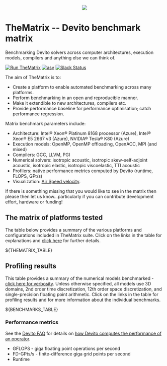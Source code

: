 <p align="center">
  <img src="https://raw.githubusercontent.com/devitocodes/devito/master/docs/source/_static/devito_logo.png">
</p>

# TheMatrix -- Devito benchmark matrix

Benchmarking Devito solvers across computer architectures, execution models, compilers and anything else we can think of.

[![Run TheMatrix](https://img.shields.io/badge/run-thematrix-brightgreen)](https://www.actionspanel.app/app/devitocodes/thematrix)
[![asv](http://img.shields.io/badge/benchmarked%20by-asv-blue.svg?style=flat)](http://www.devitoproject.org/thematrix/)
[![Slack Status](https://img.shields.io/badge/chat-on%20slack-%2336C5F0)](https://opesci-slackin.now.sh)

The aim of TheMatrix is to:

* Create a platform to enable automated benchmarking across many platforms.
* Perform benchmarking in an open and reproducible manner.
* Make it extendible to new architectures, compilers etc.
* Provide performance baseline for performance optimisation; catch performance regression.

Matrix benchmark parameters include:
* Architecture: Intel® Xeon® Platinum 8168 processor (Azure), Intel® Xeon® E5 2667 v3 (Azure), NVIDIA® Tesla® K80 (Azure)
* Execution models: OpenMP, OpenMP offloading, OpenACC, MPI (and mixed)
* Compilers: GCC, LLVM, PGI
* Numerical solvers: isotropic acoustic, isotropic skew-self-adjoint acoustic, isotropic elastic, isotropic viscoelastic, TTI acoustic
* Profilers: native performance metrics computed by Devito (runtime, FLOPS, GPt/s)
* Visualization: [Air Speed velocity](https://asv.readthedocs.io/en/stable/index.html).

If there is something missing that you would like to see in the matrix then please then let us know...particularly if you can contribute development effort, hardware or funding!

## The matrix of platforms tested
The table below provides a summary of the various platforms and configurations included in TheMatrix suite. Click on the links in the table for explanations and [click here](${THEMATRIX_HTML}) for further details.

${THEMATRIX_TABLE}

## Profiling results
This table provides a summary of the numerical models benchmarked - [click here for verbosity](${BENCHMARKS_HTML}). Unless otherwise specified, all models use 3D domains, 2nd order time discretization, 12th order space discretization, and single-precision floating point arithmetic. Click on the links in the table for profiling results and for more information about the individual benchmarks.

${BENCHMARKS_TABLE}

### Performance metrics
See the [Devito FAQ](https://github.com/devitocodes/devito/wiki/FAQ) for details on [how Devito computes the performance of an operator](https://github.com/devitocodes/devito/wiki/FAQ#how-does-devito-compute-the-performance-of-an-operator).
* GFLOPS - giga floating point operations per second
* FD-GPts/s - finite-difference giga grid points per second 
* Runtime
